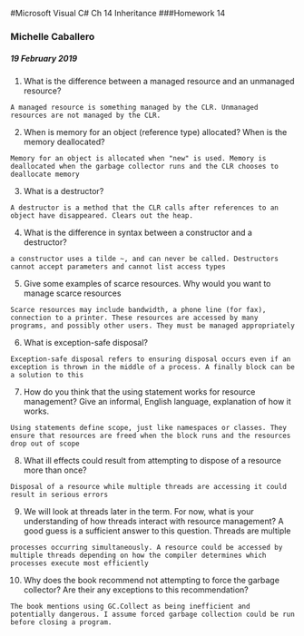 #Microsoft Visual C# Ch 14  Inheritance
###Homework 14

### Michelle Caballero
##### 19 February 2019




1. What is the difference between a managed resource and an unmanaged resource?

``A managed resource is something managed by the CLR. Unmanaged resources are not
managed by the CLR.``

2. When is memory for an object (reference type) allocated? When is the memory
deallocated?

``Memory for an object is allocated when "new" is used. Memory is deallocated
when the garbage collector runs and the CLR chooses to deallocate memory``

3. What is a destructor?

``A destructor is a method that the CLR calls after references to an object have
disappeared. Clears out the heap.``

4. What is the difference in syntax between a constructor and a destructor?

``a constructor uses a tilde ~, and can never be called. Destructors cannot
accept parameters and cannot list access types``

5. Give some examples of scarce resources. Why would you want to manage scarce
resources

``Scarce resources may include bandwidth, a phone line (for fax), connection to
a printer. These resources are accessed by many programs, and possibly other
users. They must be managed appropriately``

6. What is exception-safe disposal?

``Exception-safe disposal refers to ensuring disposal occurs even if an exception
is thrown in the middle of a process. A finally block can be a solution to this``

7. How do you think that the using statement works for resource management?
Give an informal, English language, explanation of how it works.

``Using statements define scope, just like namespaces or classes. They ensure
that resources are freed when the block runs and the resources drop out of
scope``

8. What ill effects could result from attempting to dispose of a resource more
than once?

``Disposal of a resource while multiple threads are accessing it could result in
serious errors``

9. We will look at threads later in the term. For now, what is your
understanding of how threads interact with resource management? A good guess is
a sufficient answer to this question. Threads are multiple

``processes occurring simultaneously. A resource could be accessed by multiple
threads depending on how the compiler determines which processes execute most
efficiently``

10. Why does the book recommend not attempting to force the garbage collector?
Are their any exceptions to this recommendation?

``The book mentions using GC.Collect as being inefficient and potentially
dangerous. I assume forced garbage collection could be run before closing a
program.``
